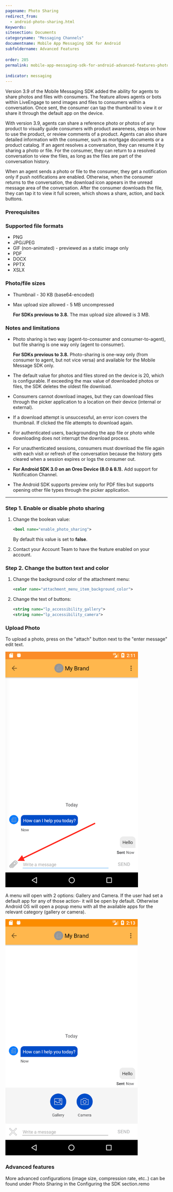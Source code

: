 ```yaml
---
pagename: Photo Sharing
redirect_from:
  - android-photo-sharing.html
Keywords:
sitesection: Documents
categoryname: "Messaging Channels"
documentname: Mobile App Messaging SDK for Android
subfoldername: Advanced Features

order: 285
permalink: mobile-app-messaging-sdk-for-android-advanced-features-photo-sharing.html

indicator: messaging
---
```


Version 3.9 of the Mobile Messaging SDK added the ability for agents to share photos and files with consumers. The feature allows agents or bots within LiveEngage to send images and files to consumers within a conversation. Once sent, the consumer can tap the thumbnail to view it or share it through the default app on the device. 

With version 3.9, agents can share a reference photo or photos of any product to visually guide consumers with product awareness, steps on how to use the product, or review comments of a product. Agents can also share detailed information with the consumer, such as mortgage documents or a product catalog.  If an agent resolves a conversation, they can resume it by sharing a photo or file. For the consumer, they can return to a resolved conversation to view the files, as long as the files are part of the conversation history.

When an agent sends a photo or file to the consumer, they get a notification only if push notifications are enabled. Otherwise, when the consumer returns to the conversation, the download icon appears in the unread message area of the conversation. After the consumer downloads the file, they can tap it to view it full screen, which shows a share, action, and back buttons. 


### Prerequisites


### Supported file formats

- PNG
- JPG/JPEG
- GIF (non-animated) - previewed as a static image only
- PDF
- DOCX
- PPTX
- XSLX


### Photo/file sizes

- Thumbnail - 30 KB (base64-encoded)

- Max upload size allowed - 5 MB uncompressed 

   **For SDKs previous to 3.8.** The max upload size allowed is 3 MB. 

### Notes and limitations

- Photo sharing is two way (agent-to-consumer and consumer-to-agent), but file sharing is one way only (agent to consumer). 

   **For SDKs previous to 3.8.** Photo-sharing is one-way only (from consumer to agent, but not vice versa) and available for the Mobile Message SDK only.

- The default value for photos and files stored on the device is 20, which is configurable.  If exceeding the max value of downloaded photos or files, the  SDK deletes the oldest file download.

- Consumers cannot download images, but they can download files through the picker application to a location on their device (internal or external). 

- If a download attempt is unsuccessful, an error icon covers the thumbnail.  If clicked the file attempts to download again.

- For authenticated users, backgrounding the app file or photo while downloading does not interrupt the download process. 

- For unauthenticated sessions, consumers must download the file again with each visit or refresh of the conversation because the history gets cleared when a session expires or logs the consumer out. 

- **For Android SDK 3.0 on an Oreo Device (8.0 & 8.1).** Add support for Notification Channel.

- The Android SDK supports preview only for PDF files but supports opening other file types through the picker application.

---


### Step 1. Enable or disable photo sharing

1. Change the boolean value:

   ```xml
   <bool name="enable_photo_sharing">
   ```

   By default this value is set to **false**.

2. Contact your Account Team to have the feature enabled on your account.

### Step 2. Change the button text and color

1. Change the background color of the attachment menu:

   ```xml
   <color name="attachment_menu_item_background_color">
   ```

2. Change the text of buttons:

   ```xml
   <string name="lp_accessibility_gallery">
   <string name="lp_accessibility_camera">
   ```

###  Upload Photo

To upload a photo, press on the "attach" button next to the "enter message" edit text.

![Photosharing1](img/photosharing1.png)

A menu will open with 2 options: Gallery and Camera. If the user had set a default app for any of those action- it will be open by default. Otherwise Android OS will open a popup menu with all the available apps for the relevant category (gallery or camera).

![Photosharing2](img/photosharing2.png)



### Advanced features

More advanced configurations (image size, compression rate, etc..) can be found under Photo Sharing in the Configuring the SDK section.remo

